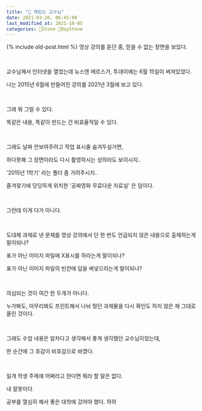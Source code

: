 ```yaml
---
title: "🌱 재밌는 교수님"
date: 2021-03-26. 06:45:00
last_modified_at: 2021-10-05
categories: 🗿Stone 🌱DayStone
---
```

{% include old-post.html %}
영상 강의를 듣던 중, 믿을 수 없는 장면을 보았다.

​

교수님께서 인터넷을 열었는데 뉴스엔 메르스가, 투데이에는 6월 15일이 써져있었다.

나는 2015년 6월에 만들어진 강의를 2021년 3월에 보고 있다.

​

그래 뭐 그럴 수 있다.

똑같은 내용, 똑같이 만드는 건 비효율적일 수 있다.

​

그래도 날짜 안보여주려고 작업 표시줄 숨겨두실거면,

하다못해 그 장면이라도 다시 촬영하시는 성의라도 보이시지..

'2015년 1학기' 라는 폴더 좀 가려주시지..

즐겨찾기에 당당하게 위치한 '공짜영화 무료다운 자료실' 은 덤이다.

​

그런데 이게 다가 아니다.

​

도대체 과제로 낸 문제를 영상 강의에서 단 한 번도 언급되지 않은 내용으로 출제하는게 말이되나?

표가 아닌 이미지 파일에 X표시를 하라는게 말이되나?

표가 아닌 이미지 파일의 빈칸에 답을 써넣으라는게 말이되나?

​

의심되는 것이 여간 한 두개가 아니다.

누가봐도, 아무리봐도 프린트해서 나눠 줬던 과제물을 다시 확인도 하지 않은 채 그대로 올린 것이다.

​

그래도 수업 내용은 알차다고 생각해서 좋게 생각했던 교수님이었는데,

한 순간에 그 호감이 비호감으로 바꼈다.

​

일개 학생 주제에 어쩌라고 한다면 뭐라 할 말은 없다.

내 잘못이다.

공부를 열심히 해서 좋은 대학에 갔어야 했다. 하하
